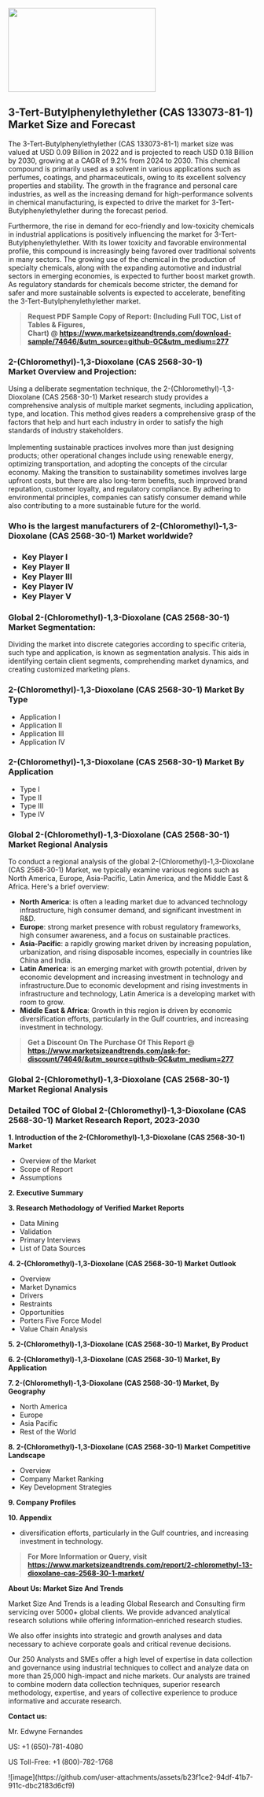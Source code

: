 <p><img class="alignnone size-medium wp-image-20088" src="https://ffe5etoiles.com/wp-content/uploads/2024/12/MST1-300x171.png" alt="" width="300" height="171" /></p><h2>3-Tert-Butylphenylethylether (CAS 133073-81-1) Market Size and Forecast</h2><p>The 3-Tert-Butylphenylethylether (CAS 133073-81-1) market size was valued at USD 0.09 Billion in 2022 and is projected to reach USD 0.18 Billion by 2030, growing at a CAGR of 9.2% from 2024 to 2030. This chemical compound is primarily used as a solvent in various applications such as perfumes, coatings, and pharmaceuticals, owing to its excellent solvency properties and stability. The growth in the fragrance and personal care industries, as well as the increasing demand for high-performance solvents in chemical manufacturing, is expected to drive the market for 3-Tert-Butylphenylethylether during the forecast period.</p><p>Furthermore, the rise in demand for eco-friendly and low-toxicity chemicals in industrial applications is positively influencing the market for 3-Tert-Butylphenylethylether. With its lower toxicity and favorable environmental profile, this compound is increasingly being favored over traditional solvents in many sectors. The growing use of the chemical in the production of specialty chemicals, along with the expanding automotive and industrial sectors in emerging economies, is expected to further boost market growth. As regulatory standards for chemicals become stricter, the demand for safer and more sustainable solvents is expected to accelerate, benefiting the 3-Tert-Butylphenylethylether market.</p></p><blockquote id="" class=""><strong>Request PDF Sample Copy of Report: (Including Full TOC, List of Tables &amp; Figures, Chart)&nbsp;@&nbsp;<strong><a href="https://www.marketsizeandtrends.com/download-sample/74646/&utm_source=github-GC&utm_medium=277" target="_blank">https://www.marketsizeandtrends.com/download-sample/74646/&utm_source=github-GC&utm_medium=277</a></strong></strong></blockquote><h3 id="" class="">2-(Chloromethyl)-1,3-Dioxolane (CAS 2568-30-1) Market&nbsp;Overview and Projection:</h3><p id="" class="">Using a deliberate segmentation technique, the 2-(Chloromethyl)-1,3-Dioxolane (CAS 2568-30-1) Market research study provides a comprehensive analysis of multiple market segments, including application, type, and location. This method gives readers a comprehensive grasp of the factors that help and hurt each industry in order to satisfy the high standards of industry stakeholders. <br /> <br />Implementing sustainable practices involves more than just designing products; other operational changes include using renewable energy, optimizing transportation, and adopting the concepts of the circular economy. Making the transition to sustainability sometimes involves large upfront costs, but there are also long-term benefits, such improved brand reputation, customer loyalty, and regulatory compliance. By adhering to environmental principles, companies can satisfy consumer demand while also contributing to a more sustainable future for the world.</p><h3 id="" class="">Who is the largest manufacturers of&nbsp;2-(Chloromethyl)-1,3-Dioxolane (CAS 2568-30-1) Market worldwide?</h3><h3 class=""><p><ul><li>Key Player I </li><li> Key Player II </li><li> Key Player III </li><li> Key Player IV </li><li> Key Player V</li></ul></p></h3><h3 id="" class="">Global&nbsp;2-(Chloromethyl)-1,3-Dioxolane (CAS 2568-30-1) Market Segmentation:</h3><p id="" class="">Dividing the market into discrete categories according to specific criteria, such type and application, is known as segmentation analysis. This aids in identifying certain client segments, comprehending market dynamics, and creating customized marketing plans.</p><h3 id="" class="">2-(Chloromethyl)-1,3-Dioxolane (CAS 2568-30-1) Market&nbsp;By Type</h3><p><p><ul><li>Application I</li><li> Application II</li><li> Application III</li><li> Application IV</p></li></ul></p></p><h3 id="" class="">2-(Chloromethyl)-1,3-Dioxolane (CAS 2568-30-1) Market&nbsp;By Application</h3><p class=""><p><ul><li>Type I</li><li> Type II</li><li> Type III</li><li> Type IV</li></ul></p></p><h3 id="" class="">Global 2-(Chloromethyl)-1,3-Dioxolane (CAS 2568-30-1) Market Regional Analysis</h3><p id="" class="">To conduct a regional analysis of the global 2-(Chloromethyl)-1,3-Dioxolane (CAS 2568-30-1) Market, we typically examine various regions such as North America, Europe, Asia-Pacific, Latin America, and the Middle East &amp; Africa. Here's a brief overview:</p><ul><li><strong>North America</strong>: is often a leading market due to advanced technology infrastructure, high consumer demand, and significant investment in R&amp;D.</li><li><strong>Europe</strong>: strong market presence with robust regulatory frameworks, high consumer awareness, and a focus on sustainable practices.</li><li><strong>Asia-Pacific</strong>: a rapidly growing market driven by increasing population, urbanization, and rising disposable incomes, especially in countries like China and India.</li><li><strong>Latin America</strong>: is an emerging market with growth potential, driven by economic development and increasing investment in technology and infrastructure.Due to economic development and rising investments in infrastructure and technology, Latin America is a developing market with room to grow.</li><li><strong>Middle East &amp; Africa</strong>: Growth in this region is driven by economic diversification efforts, particularly in the Gulf countries, and increasing investment in technology.</li></ul><blockquote id="" class=""><strong>Get a Discount On The Purchase Of This Report @ <strong><a href="https://www.marketsizeandtrends.com/ask-for-discount/74646/&utm_source=github-GC&utm_medium=277" target="_blank">https://www.marketsizeandtrends.com/ask-for-discount/74646/&utm_source=github-GC&utm_medium=277</a></strong></strong></blockquote><h3 id="" class="">Global 2-(Chloromethyl)-1,3-Dioxolane (CAS 2568-30-1) Market Regional Analysis</h3><h3 id="" class="">Detailed TOC of Global 2-(Chloromethyl)-1,3-Dioxolane (CAS 2568-30-1) Market Research Report, 2023-2030</h3><p id="" class=""><strong>1. Introduction of the 2-(Chloromethyl)-1,3-Dioxolane (CAS 2568-30-1) Market</strong></p><ul><li>Overview of the Market</li><li>Scope of Report</li><li>Assumptions</li></ul><p id="" class=""><strong>2. Executive Summary</strong></p><p id="" class=""><strong>3. Research Methodology of Verified Market Reports</strong></p><ul><li>Data Mining</li><li>Validation</li><li>Primary Interviews</li><li>List of Data Sources</li></ul><p id="" class=""><strong>4. 2-(Chloromethyl)-1,3-Dioxolane (CAS 2568-30-1) Market Outlook</strong></p><ul><li>Overview</li><li>Market Dynamics</li><li>Drivers</li><li>Restraints</li><li>Opportunities</li><li>Porters Five Force Model</li><li>Value Chain Analysis</li></ul><p id="" class=""><strong>5. 2-(Chloromethyl)-1,3-Dioxolane (CAS 2568-30-1) Market, By Product</strong></p><p id="" class=""><strong>6. 2-(Chloromethyl)-1,3-Dioxolane (CAS 2568-30-1) Market, By Application</strong></p><p id="" class=""><strong>7. 2-(Chloromethyl)-1,3-Dioxolane (CAS 2568-30-1) Market, By Geography</strong></p><ul><li>North America</li><li>Europe</li><li>Asia Pacific</li><li>Rest of the World</li></ul><p id="" class=""><strong>8. 2-(Chloromethyl)-1,3-Dioxolane (CAS 2568-30-1) Market Competitive Landscape</strong></p><ul><li>Overview</li><li>Company Market Ranking</li><li>Key Development Strategies</li></ul><p id="" class=""><strong>9. Company Profiles</strong></p><p id="" class=""><strong>10. Appendix</strong></p><ul><li>diversification efforts, particularly in the Gulf countries, and increasing investment in technology.</li></ul><blockquote id="" class=""><strong>For More Information or Query, visit <strong><strong><a href="https://www.marketsizeandtrends.com/report/2-chloromethyl-13-dioxolane-cas-2568-30-1-market/" target="_blank">https://www.marketsizeandtrends.com/report/2-chloromethyl-13-dioxolane-cas-2568-30-1-market/</a></strong></strong></strong></blockquote><p id="" class=""><strong>About Us: Market Size And Trends</strong></p><p id="" class="">Market Size And Trends is a leading Global Research and Consulting firm servicing over 5000+ global clients. We provide advanced analytical research solutions while offering information-enriched research studies.</p><p id="" class="">We also offer insights into strategic and growth analyses and data necessary to achieve corporate goals and critical revenue decisions.</p><p id="" class="">Our 250 Analysts and SMEs offer a high level of expertise in data collection and governance using industrial techniques to collect and analyze data on more than 25,000 high-impact and niche markets. Our analysts are trained to combine modern data collection techniques, superior research methodology, expertise, and years of collective experience to produce informative and accurate research.</p><p id="" class=""><strong>Contact us:</strong></p><p id="" class="">Mr. Edwyne Fernandes</p><p id="" class="">US: +1 (650)-781-4080</p><p id="" class="">US Toll-Free: +1 (800)-782-1768</p>
![image](https://github.com/user-attachments/assets/b23f1ce2-94df-41b7-911c-dbc2183d6cf9)
